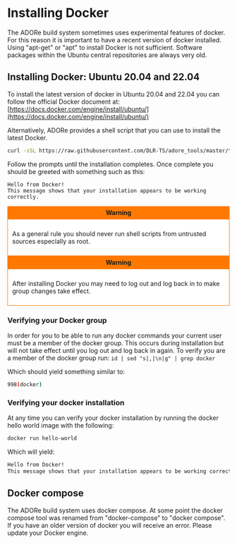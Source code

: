# Installing Docker 

The ADORe build system sometimes uses experimental features of docker. 
For this reason it is important to have a recent version of docker installed. 
Using "apt-get" or "apt" to install Docker is not sufficient. Software packages
within the Ubuntu central repositories are always very old.

## Installing Docker: Ubuntu 20.04 and 22.04
To install the latest version of docker in Ubuntu 20.04 and 22.04 you can follow
the official Docker document at: [https://docs.docker.com/engine/install/ubuntu/](https://docs.docker.com/engine/install/ubuntu/)

Alternatively, ADORe provides a shell script that you can use to install the latest Docker. 
```bash
curl -sSL https://raw.githubusercontent.com/DLR-TS/adore_tools/master/tools/install_docker.sh | bash -
```
Follow the prompts until the installation completes. Once complete you should be greeted with something such as this:
```text
Hello from Docker!
This message shows that your installation appears to be working correctly.
```

<div style="display: inline-block;">
    <div style="display: flex; align-items: center; justify-content: center;padding: 5px; border: 1px solid #FF7900; background-color: #FF7900;" >
      <strong><i class="fa fa-exclamation-triangle"></i> Warning</strong>
    </div>
    <div style="background-color: white; border: 1px solid 	#FF7900; padding: 10px;">
        <p>As a general rule you should never run shell scripts from untrusted sources especially as root.</p>
    </div>
</div><br />


<div style="display: inline-block;">
    <div style="display: flex; align-items: center; justify-content: center;padding: 5px; border: 1px solid #FF7900; background-color: #FF7900;" >
      <strong><i class="fa fa-exclamation-triangle"></i> Warning</strong>
    </div>
    <div style="background-color: white; border: 1px solid 	#FF7900; padding: 10px;">
        <p>After installing Docker you may need to log out and log back in to make group changes take effect.</p>
    </div>
</div><br />

### Verifying your Docker group
In order for you to be able to run any docker commands your current user must
be a member of the docker group. This occurs during installation but will not 
take effect until you log out and log back in again. To verify you are a member
of the docker group run: `id | sed "s|,|\n|g" | grep docker`

Which should yield something similar to:
```bash
998(docker)
```

### Verifying your docker installation
At any time you can verify your docker installation by running the docker hello
world image with the following:
```bash
docker run hello-world
```
Which will yield:
```bash
Hello from Docker!
This message shows that your installation appears to be working correctly.
```

## Docker compose
The ADORe build system uses docker compose. At some point the docker compose
tool was renamed from "docker-compose" to "docker compose". If you have an older
version of docker you will receive an error. Please update your Docker engine.

